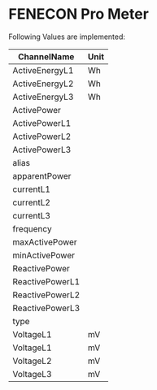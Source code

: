 # FENECON Pro Meter


Following Values are implemented:

|ChannelName|Unit|
|---|---|
|ActiveEnergyL1|Wh|
|ActiveEnergyL2|Wh|
|ActiveEnergyL3|Wh|
|ActivePower||
|ActivePowerL1||
|ActivePowerL2||
|ActivePowerL3||
|alias||
|apparentPower||
|currentL1||
|currentL2||
|currentL3||
|frequency||
|maxActivePower||
|minActivePower||
|ReactivePower||
|ReactivePowerL1||
|ReactivePowerL2||
|ReactivePowerL3||
|type||
|VoltageL1|mV|
|VoltageL1|mV|
|VoltageL2|mV|
|VoltageL3|mV|
